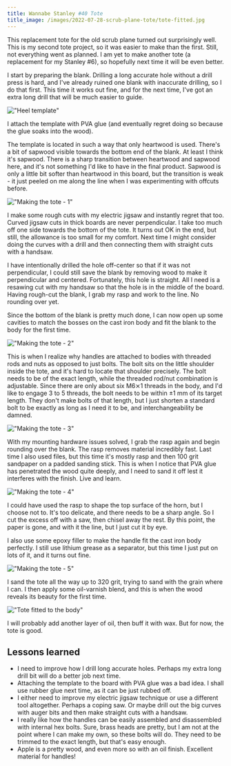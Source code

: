```yaml
---
title: Wannabe Stanley #40 Tote
title_image: /images/2022-07-28-scrub-plane-tote/tote-fitted.jpg
---
```


This replacement tote for the old scrub plane turned out surprisingly well. This is my second tote project, so it was easier to make than the first. Still, not everything went as planned. I am yet to make another tote (a replacement for my Stanley #6), so hopefully next time it will be even better.

<!--more-->

I start by preparing the blank. Drilling a long accurate hole without a drill press is hard, and I've already ruined one blank with inaccurate drilling, so I do that first. This time it works out fine, and for the next time, I've got an extra long drill that will be much easier to guide.

!["Heel template"](/images/2022-07-28-scrub-plane-tote/tote-blank.jpg)

I attach the template with PVA glue (and eventually regret doing so because the glue soaks into the wood).

The template is located in such a way that only heartwood is used. There's a bit of sapwood visible towards the bottom end of the blank. At least I think it's sapwood. There is a sharp transition between heartwood and sapwood here, and it's not something I'd like to have in the final product. Sapwood is only a little bit softer than heartwood in this board, but the transition is weak - it just peeled on me along the line when I was experimenting with offcuts before.

!["Making the tote - 1"](/images/2022-07-28-scrub-plane-tote/step-1.jpg)

I make some rough cuts with my electric jigsaw and instantly regret that too. Curved jigsaw cuts in thick boards are never perpendicular. I take too much off one side towards the bottom of the tote. It turns out OK in the end, but still, the allowance is too small for my comfort. Next time I might consider doing the curves with a drill and then connecting them with straight cuts with a handsaw.

I have intentionally drilled the hole off-center so that if it was not perpendicular, I could still save the blank by removing wood to make it perpendicular and centered. Fortunately, this hole is straight. All I need is a resawing cut with my handsaw so that the hole is in the middle of the board. Having rough-cut the blank, I grab my rasp and work to the line. No rounding over yet.

Since the bottom of the blank is pretty much done, I can now open up some cavities to match the bosses on the cast iron body and fit the blank to the body for the first time.

!["Making the tote - 2"](/images/2022-07-28-scrub-plane-tote/step-2.jpg)

This is when I realize why handles are attached to bodies with threaded rods and nuts as opposed to just bolts. The bolt sits on the little shoulder inside the tote, and it's hard to locate that shoulder precisely. The bolt needs to be of the exact length, while the threaded rod/nut combination is adjustable. Since there are only about six M6⨯1 threads in the body, and I'd like to engage 3 to 5 threads, the bolt needs to be within ±1 mm of its target length. They don't make bolts of that length, but I just shorten a standard bolt to be exactly as long as I need it to be, and interchangeability be damned.

!["Making the tote - 3"](/images/2022-07-28-scrub-plane-tote/step-3.jpg)

With my mounting hardware issues solved, I grab the rasp again and begin rounding over the blank. The rasp removes material incredibly fast. Last time I also used files, but this time it's mostly rasp and then 100 grit sandpaper on a padded sanding stick. This is when I notice that PVA glue has penetrated the wood quite deeply, and I need to sand it off lest it interferes with the finish. Live and learn.

!["Making the tote - 4"](/images/2022-07-28-scrub-plane-tote/step-4.jpg)

I could have used the rasp to shape the top surface of the horn, but I choose not to. It's too delicate, and there needs to be a sharp angle. So I cut the excess off with a saw, then chisel away the rest. By this point, the paper is gone, and with it the line, but I just cut it by eye.

I also use some epoxy filler to make the handle fit the cast iron body perfectly. I still use lithium grease as a separator, but this time I just put on lots of it, and it turns out fine.

!["Making the tote - 5"](/images/2022-07-28-scrub-plane-tote/step-5.jpg)

I sand the tote all the way up to 320 grit, trying to sand with the grain where I can. I then apply some oil-varnish blend, and this is when the wood reveals its beauty for the first time.

!["Tote fitted to the body"](/images/2022-07-28-scrub-plane-tote/tote-fitted.jpg)

I will probably add another layer of oil, then buff it with wax. But for now, the tote is good.

## Lessons learned
* I need to improve how I drill long accurate holes. Perhaps my extra long drill bit will do a better job next time.
* Attaching the template to the board with PVA glue was a bad idea. I shall use rubber glue next time, as it can be just rubbed off.
* I either need to improve my electric jigsaw technique or use a different tool altogether. Perhaps a coping saw. Or maybe drill out the big curves with auger bits and then make straight cuts with a handsaw.
* I really like how the handles can be easily assembled and disassembled with internal hex bolts. Sure, brass heads are pretty, but I am not at the point where I can make my own, so these bolts will do. They need to be trimmed to the exact length, but that's easy enough.
* Apple is a pretty wood, and even more so with an oil finish. Excellent material for handles!
